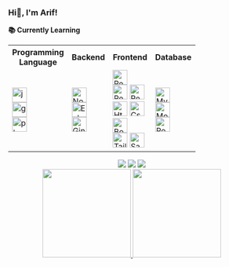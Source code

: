 ### Hi👋, I'm Arif!

<strong>:books: Currently Learning</strong>

<div align ="center">

  <table>
  <tr>
    <th>
      Programming <br/> Language
    </th>
    <th>
      Backend
    </th>
    <th>
      Frontend
    </th>
    <th>
      Database
    </th>

  </tr>
  <tr>
    <!-- PROGRAMMING LANGUAGE -->
    <td>
      <img src="https://img.shields.io/badge/JavaScript-F7DF1E?style=for-the-badge&logo=javascript&logoColor=black" alt="javascript" width="auto" height="30"/><br/>
      <img src="https://img.shields.io/badge/Go-00ADD8?style=for-the-badge&logo=go&logoColor=white" alt="go" width="auto" height="30"/><br/>
      <img src="https://img.shields.io/badge/PHP-777BB4?style=for-the-badge&logo=php&logoColor=white" alt="php" width="auto" height="30"/><br/>
    </td>
    <!-- BACKEND -->
    <td>
      <img src="https://img.shields.io/badge/node.js-6DA55F?style=for-the-badge&logo=node.js&logoColor=white" alt="Nodejs" width="auto" height="30"/><br/>
      <img src="" alt="Echo" width="auto" height="30"/><br/>
      <img src="" alt="Gin" width="auto" height="30"/><br/>
    </td>
    <!-- FRONTEND -->
    <td>
      <img src="https://img.shields.io/badge/react-%2320232a.svg?style=for-the-badge&logo=react&logoColor=%2361DAFB" alt="React.js" width="auto" height="30"/><br/>
      <img src="https://img.shields.io/badge/react_native-%2320232a.svg?style=for-the-badge&logo=react&logoColor=%2361DAFB" alt="React Native" width="auto" height="30"/>
      <img src="https://img.shields.io/badge/redux-%23593d88.svg?style=for-the-badge&logo=redux&logoColor=white" alt="Redux" width="auto" height="30"/><br/>
      <img src="https://img.shields.io/badge/html5-%23E34F26.svg?style=for-the-badge&logo=html5&logoColor=white" alt="Html" width="auto" height="30"/>
      <img src="https://img.shields.io/badge/css3-%231572B6.svg?style=for-the-badge&logo=css3&logoColor=white" alt="Css3" width="auto" height="30"/><br/>
      <img src="https://img.shields.io/badge/bootstrap-%23563D7C.svg?style=for-the-badge&logo=bootstrap&logoColor=white" alt="Bootstrap" width="auto" height="30"/><br/>
      <img src="https://img.shields.io/badge/tailwindcss-%2338B2AC.svg?style=for-the-badge&logo=tailwind-css&logoColor=white" alt="Tailwind" width="auto" height="30"/>
      <img src="https://img.shields.io/badge/Sass-CC6699?style=for-the-badge&logo=sass&logoColor=white" alt="Sass" width="auto" height="30"/><br/>
    </td>
    <!-- DATABASE -->
    <td>
      <img src="https://img.shields.io/badge/mysql-%2300f.svg?style=for-the-badge&logo=mysql&logoColor=white" alt="Mysql" width="auto" height="30"/><br/>
      <img src="https://img.shields.io/badge/MongoDB-%234ea94b.svg?style=for-the-badge&logo=mongodb&logoColor=white" alt="Mongodb" width="auto" height="30"/><br/>
      <img src="https://img.shields.io/badge/postgres-%23316192.svg?style=for-the-badge&logo=postgresql&logoColor=white" alt="PostgreSQL" width="auto" height="30"/><br/>
    </td>
  </tr>
</table>

</div>

<div align ="center"> 
<a href="https://www.linkedin.com/in/arif-budiman-a1s3/" target="_blank"><img src="https://img.shields.io/badge/-LinkedIn-%23333?style=for-the-badge&logo=linkedin&logoColor=white" target="_blank"></a>
<a href = "mailto:arifbdmn69@gmail.com"><img src="https://img.shields.io/badge/-Gmail-%23333?style=for-the-badge&logo=gmail&logoColor=white" target="_blank"></a>
<a href="https://www.instagram.com/mashbens" target="_blank"><img src="https://img.shields.io/badge/-Instagram-%23333?style=for-the-badge&logo=instagram&logoColor=white" target="_blank"></a>
</div>
<div align="center">
  <a href="https://github.com/mashbens">
  <img height="180em" src="https://github-readme-stats.vercel.app/api?username=mashbens&show_icons=true&theme=dark&include_all_commits=true&count_private=true "/>
  <img height="180em" src="https://github-readme-stats.vercel.app/api/top-langs/?username=mashbens&layout=compact&langs_count=7&theme=dark"/>
</div>

<!-- Talk to me about
- Front-end development using **HTML, Javascript,CSS,Bootstrap**
- Backend development using **Flask,Django**
- Making for **Relational Database Management Systems**
- Robust full-stack system design implementation
- Desktop application development using **Flutter**(Still learning)
- Mobile application development using **Flutter and Kotlin**
- Creating scalable cloud architecture using **AWS Cloud**
- Solving Data structure and algorithm questions in **Java and Python** -->
